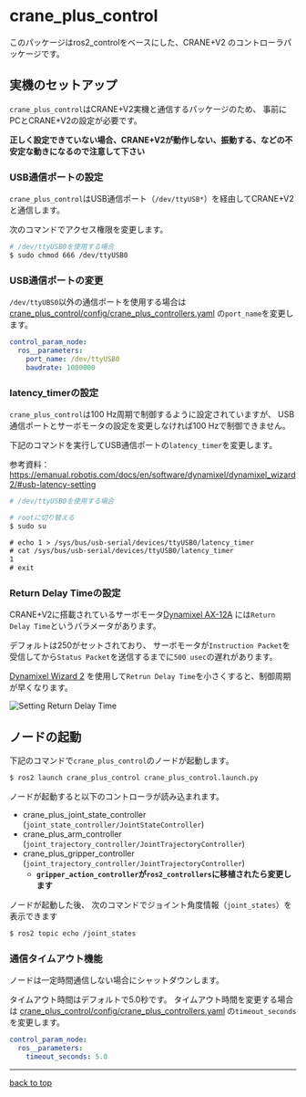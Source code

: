 # crane_plus_control

このパッケージはros2_controlをベースにした、CRANE+V2 のコントローラパッケージです。

## 実機のセットアップ

`crane_plus_control`はCRANE+V2実機と通信するパッケージのため、
事前にPCとCRANE+V2の設定が必要です。

**正しく設定できていない場合、CRANE+V2が動作しない、振動する、などの不安定な動きになるので注意して下さい**

### USB通信ポートの設定

`crane_plus_control`はUSB通信ポート（`/dev/ttyUSB*`）を経由してCRANE+V2と通信します。

次のコマンドでアクセス権限を変更します。

```sh
# /dev/ttyUSB0を使用する場合
$ sudo chmod 666 /dev/ttyUSB0
```

### USB通信ポートの変更

`/dev/ttyUBS0`以外の通信ポートを使用する場合は
[crane_plus_control/config/crane_plus_controllers.yaml](./config/crane_plus_controllers.yaml)
の`port_name`を変更します。

```yaml
control_param_node:
  ros__parameters:
    port_name: /dev/ttyUSB0
    baudrate: 1000000
```

### latency_timerの設定

`crane_plus_control`は100 Hz周期で制御するように設定されていますが、
USB通信ポートとサーボモータの設定を変更しなければ100 Hzで制御できません。

下記のコマンドを実行してUSB通信ポートの`latency_timer`を変更します。

参考資料：https://emanual.robotis.com/docs/en/software/dynamixel/dynamixel_wizard2/#usb-latency-setting

```sh
# /dev/ttyUSB0を使用する場合

# rootに切り替える
$ sudo su
```

```txt
# echo 1 > /sys/bus/usb-serial/devices/ttyUSB0/latency_timer
# cat /sys/bus/usb-serial/devices/ttyUSB0/latency_timer
1
# exit
```

### Return Delay Timeの設定

CRANE+V2に搭載されているサーボモータ[Dynamixel AX-12A](https://emanual.robotis.com/docs/en/dxl/ax/ax-12a/)
には`Return Delay Time`というパラメータがあります。

デフォルトは250がセットされており、
サーボモータが`Instruction Packet`を受信してから`Status Packet`を送信するまでに`500 usec`の遅れがあります。

[Dynamixel Wizard 2](https://emanual.robotis.com/docs/en/software/dynamixel/dynamixel_wizard2/)
を使用して`Retrun Delay Time`を小さくすると、制御周期が早くなります。

![Setting Return Delay Time](https://rt-net.github.io/images/crane-plus/setting_return_delay_time.png)

## ノードの起動

下記のコマンドで`crane_plus_control`のノードが起動します。

```sh
$ ros2 launch crane_plus_control crane_plus_control.launch.py 
```

ノードが起動すると以下のコントローラが読み込まれます。

- crane_plus_joint_state_controller (`joint_state_controller/JointStateController`)
- crane_plus_arm_controller (`joint_trajectory_controller/JointTrajectoryController`)
- crane_plus_gripper_controller (`joint_trajectory_controller/JointTrajectoryController`)
  - **`gripper_action_controller`が`ros2_controllers`に移植されたら変更します**

ノードが起動した後、
次のコマンドでジョイント角度情報（`joint_states`）を表示できます

```sh
$ ros2 topic echo /joint_states
```

### 通信タイムアウト機能

ノードは一定時間通信しない場合にシャットダウンします。

タイムアウト時間はデフォルトで5.0秒です。
タイムアウト時間を変更する場合は
[crane_plus_control/config/crane_plus_controllers.yaml](./config/crane_plus_controllers.yaml)
の`timeout_seconds`を変更します。

```yaml
control_param_node:
  ros__parameters:
    timeout_seconds: 5.0
```

---

[back to top](#crane_plus_control)
